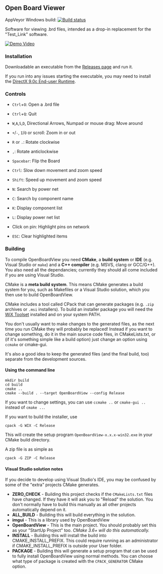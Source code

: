 ## Open Board Viewer

AppVeyor Windows build: [![Build status](https://ci.appveyor.com/api/projects/status/avgn60acyn0cqyw4/branch/master?svg=true)](https://ci.appveyor.com/project/OpenBoardView/openboardview/branch/master)

Software for viewing .brd files, intended as a drop-in replacement for the
"Test_Link" software.

[![Demo Video](https://github.com/chloridite/OpenBoardView/raw/master/asset/screenshot.png)](https://www.youtube.com/watch?v=1Pi5RGC-rJw)

### Installation

Downloadable an executable from the [Releases page](https://github.com/chloridite/OpenBoardView/releases)
and run it.

If you run into any issues starting the executable, you may need to install
the [DirectX 9.0c End-user Runtime](https://www.microsoft.com/en-us/download/details.aspx?id=8109).

### Controls

- `Ctrl`+`O`: Open a .brd file
- `Ctrl`+`Q`: Quit
- `W`,`A`,`S`,`D`, Directional Arrows, Numpad or mouse drag: Move around
- `+`/`-`, `I`/`O` or scroll: Zoom in or out
- `R` or `.`: Rotate clockwise
- `,`: Rotate anticlockwise
- `Spacebar`: Flip the Board
- `Ctrl`: Slow down movement and zoom speed
- `Shift`: Speed up movement and zoom speed

- `N`: Search by power net
- `C`: Search by component name
- `K`: Display component list
- `L`: Display power net list
- Click on pin: Highlight pins on network
- `ESC`: Clear highlighted items

### Building

To compile OpenBoardView you need **CMake**, a **build system** or **IDE** (e.g. Visual Studio or `make`) and a **C++ compiler** (e.g. MSVS, clang or GCC/G++).
You also need all the dependancies; currently they should all come included if you are using Visual Studio.

CMake is a **meta build system**. This means CMake generates a build system for you, such as Makefiles or a Visual Studio solution, which you then use to build OpenBoardView.

CMake includes a tool called CPack that can generate packages (e.g. `.zip` archives or `.msi` installers). To build an installer package you will need the [WiX Toolset](http://wixtoolset.org/releases/) installed and on your system PATH.

You don't usually want to make changes to the generated files, as the next time you run CMake they will probably be replaced! Instead if you want to change something, do it in the main source code files, in CMakeLists.txt, or (if it's something simple like a build option) just change an option using `ccmake` or cmake-gui.

It's also a good idea to keep the generated files (and the final build, too) separate from the development sources.

#### Using the command line

```
mkdir build
cd build
cmake ..
cmake --build . --target OpenBoardView --config Release
```
If you want to change settings, you can use `ccmake ..` or `cmake-gui ..` instead of `cmake ..`.

If you want to build the installer, use

```
cpack -G WIX -C Release
```

This will create the setup program `OpenBoardView-x.x.x-win32.exe` in your CMake build directory.

A zip file is as simple as

```
cpack -G ZIP -C Release
```

#### Visual Studio solution notes

If you decide to develop using Visual Studio's IDE, you may be confused by some of the "extra" projects CMake generates.

 - **ZERO_CHECK** - Building this project checks if the `CMakeLists.txt` files have changed. If they have it will ask you to "Reload" the solution. You don't normally have to build this manually as all other projects automatically depend on it.
 - **ALL_BUILD** - Building this will build everything in the solution.
 - **imgui** - This is a library used by OpenBoardView
 - **OpenBoardView** - This is the main project. You should probably set this as your "StartUp Project" too. _CMake 3.6+ will do this automatically._
 - **INSTALL** - Building this will install the build into CMAKE_INSTALL_PREFIX. This could require running as an administrator if CMAKE_INSTALL_PREFIX is outside your User folder.
 - **PACKAGE** - Building this will generate a setup program that can be used to fully install OpenBoardView using normal methods. You can choose what type of package is created with the `CPACK_GENERATOR` CMake option.
